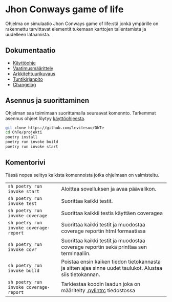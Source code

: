 # Jhon Conways game of life

Ohjelma on simulaatio Jhon Conways game of life:stä jonkä ympärille on rakennettu tarvittavat elementit tukemaan karttojen tallentamista ja uudelleen lataamista.

## Dokumentaatio

- [Käyttöohje](https://github.com/levitesuo/OhTe/blob/main/projekti/Documentation/k%C3%A4ytt%C3%B6ohje.md)
- [Vaatimusmäärittely](https://github.com/levitesuo/OhTe/blob/main/projekti/Documentation/m%C3%A4%C3%A4rittelydokumentti.md)
- [Arkkitehtuurikuvaus](https://github.com/levitesuo/OhTe/blob/main/projekti/Documentation/arkkitehtuuri.md)
- [Tuntikirjanpito](https://github.com/levitesuo/OhTe/blob/main/projekti/Documentation/ty%C3%B6aikakirjanpito.txt)
- [Changelog](https://github.com/levitesuo/OhTe/blob/main/projekti/Documentation/changelog.md)

## Asennus ja suorittaminen

Ohjelman saa toimimaan suorittamalla seuraavat komennto. Tarkemmat asennus ohjeet löytyy [käyttöohjeesta](https://github.com/levitesuo/OhTe/blob/main/projekti/Documentation/k%C3%A4ytt%C3%B6ohje.md).

```sh
git clone https://github.com/levitesuo/OhTe
cd OhTe/projekti
poetry install
poetry run invoke build
poetry run invoke start
```

## Komentorivi

Tässä nopea selitys kaikista komennoista jotka ohjelmaan on valmisteltu.

|  	|  	|
|---	|---	|
| ```sh poetry run invoke start ``` 	| Aloittaa sovelluksen ja avaa päävalikon. 	|
| ```sh poetry run invoke test ``` 	| Suorittaa kaikki testit. 	|
| ```sh poetry run invoke coverage ``` 	| Suorittaa kaikkii testis käyttäen coveragea 	|
| ```sh poetry run invoke coverage-report ``` 	| Suorittaa kaikki testit ja muodostaa coverage reportin html formaatissa 	|
| ```sh poetry run invoke covr ``` 	| Suorittaa kaikki testit ja muodostaa coverage reportin sekä printtaa sen terminaaliin. 	|
| ```sh poetry run invoke build ``` 	| Poistaa ensin kaiken tiedon tietokannasta ja sitten ajaa sinne uudet taulukot. Alustaa siis tietokannan. 	|
| ```sh poetry run invoke coverage-report ``` 	| Tarkiestaa koodin laadun joka on määritelty [.pylintrc](https://github.com/levitesuo/OhTe/blob/main/projekti/.pylintrc) tiedostossa 	|
